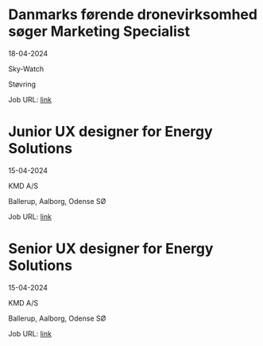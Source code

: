 # Danmarks førende dronevirksomhed søger Marketing Specialist
18-04-2024

Sky-Watch

Støvring

Job URL: [link](https://www.jobindex.dk/jobannonce/508118/danmarks-foerende-dronevirksomhed-soeger-marketing-specialist)


# Junior UX designer for Energy Solutions
15-04-2024

KMD A/S

Ballerup, Aalborg, Odense SØ

Job URL: [link](https://career5.successfactors.eu/sfcareer/jobreqcareer?jobId=33458&company=kmd)


# Senior UX designer for Energy Solutions
15-04-2024

KMD A/S

Ballerup, Aalborg, Odense SØ

Job URL: [link](https://career5.successfactors.eu/sfcareer/jobreqcareer?jobId=33459&company=kmd)


